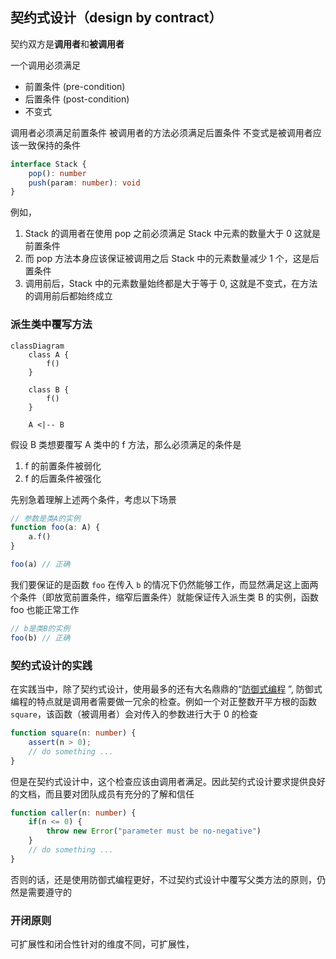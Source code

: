 ## 契约式设计（design by contract）
契约双方是**调用者**和**被调用者**

一个调用必须满足
+ 前置条件 (pre-condition)
+ 后置条件 (post-condition)
+ 不变式

调用者必须满足前置条件
被调用者的方法必须满足后置条件
不变式是被调用者应该一致保持的条件


```ts
interface Stack {
	pop(): number
	push(param: number): void
}
```

例如，
1. Stack 的调用者在使用 pop 之前必须满足 Stack 中元素的数量大于 0 这就是前置条件
2. 而 pop 方法本身应该保证被调用之后 Stack 中的元素数量减少 1 个，这是后置条件
3. 调用前后，Stack 中的元素数量始终都是大于等于 0, 这就是不变式，在方法的调用前后都始终成立

### 派生类中覆写方法
```mermaid
classDiagram
    class A {
        f()
    }
    
    class B {
	    f()
    }
    
    A <|-- B

```


假设 B 类想要覆写 A 类中的 f 方法，那么必须满足的条件是
1. f 的前置条件被弱化
2. f 的后置条件被强化

先别急着理解上述两个条件，考虑以下场景
```ts
// 参数是类A的实例
function foo(a: A) {
	a.f()
}

foo(a) // 正确
```

我们要保证的是函数 `foo` 在传入 `b` 的情况下仍然能够工作，而显然满足这上面两个条件（即放宽前置条件，缩窄后置条件）就能保证传入派生类 B 的实例，函数 foo 也能正常工作
```ts
// b是类B的实例
foo(b) // 正确
```



### 契约式设计的实践
在实践当中，除了契约式设计，使用最多的还有大名鼎鼎的“[防御式编程]( https://zh.wikipedia.org/zh-sg/%E9%98%B2%E5%BE%A1%E6%80%A7%E7%BC%96%E7%A8%8B ) ”, 防御式编程的特点就是调用者需要做一冗余的检查。例如一个对正整数开平方根的函数 `square`，该函数（被调用者）会对传入的参数进行大于 0 的检查
```ts
function square(n: number) {
	assert(n > 0);
	// do something ...
}
```

但是在契约式设计中，这个检查应该由调用者满足。因此契约式设计要求提供良好的文档，而且要对团队成员有充分的了解和信任

```ts
function caller(n: number) {
	if(n <= 0) {
		throw new Error("parameter must be no-negative")
	}
	// do something ...
}

```
否则的话，还是使用防御式编程更好，不过契约式设计中覆写父类方法的原则，仍然是需要遵守的

### 开闭原则

可扩展性和闭合性针对的维度不同，可扩展性，